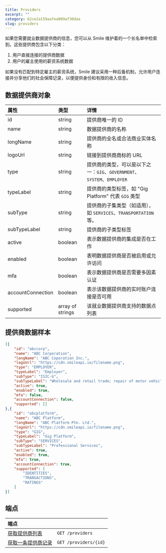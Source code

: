 ```yaml
---
title: Providers  
excerpt: ""  
category: 62ce2a159aafea009af30daa  
slug: providers
---
```

如果您需要就业数据提供商的信息，您可以从 Smile 维护着的一个长名单中检索到。这些提供商包含以下分类：

1. 用户直接连接的提供商数据
2. 用户的雇主使用的薪资系统数据

如果没有匹配到特定雇主的薪资系统，Smile 建议采用一种后备机制，允许用户连接并分享他们的社会保障记录，以便提供身份和有限的收入信息。

## 数据提供商对象

| 属性         | 类型               | 详情                                                    |
| :---------------- |:-----------------|:------------------------------------------------------|
| id                | string           | 提供商唯一的 ID                                             |
| name              | string           | 数据提供商的名称                                              |
| longName          | string           | 提供商的全名或合法商业实体名称                                       |
| logoUrl           | string           | 链接到提供商商标的 URL                                         |
| type              | string           | 提供商的类型，可以是以下之一：`GIG`、`GOVERNMENT`、`SYSTEM`、`EMPLOYER` |
| typeLabel         | string           | 提供商的类型标签，如 "Gig Platform" 代表 `GIG` 类型                 |
| subType           | string           | 提供商的子集类型（如适用），如 `SERVICES`、`TRANSPORTATION` 等。        |
| subTypeLabel      | string           | 提供商的子类型标签                                             |
| active            | boolean          | 表示数据提供商的集成是否在工作                                       |
| enabled           | boolean          | 表明数据提供商是否被启用或允许访问                                     |
| mfa               | boolean          | 表示数据提供商是否需要多因素认证                                      |
| accountConnection | boolean          | 表示该数据提供商的实时账户连接是否可用                                   |
| supported         | array of strings | 该就业数据提供商支持的数据点列表                                      |

## 提供商数据样本

```json
[{
    "id": "abccorp",
    "name": "ABC Corporation",
    "longName": "ABC Coporation Inc.",
    "logoUrl": "https://cdn.smileapi.io/filename.png",
    "type": "EMPLOYER",
    "typeLabel": "Employer",
    "subType": "ISIC-G",
    "subTypeLabel": "Wholesale and retail trade; repair of motor vehicles and motorcycles",
    "active": true,
    "enabled": true,
    "mfa": false,
    "accountConnection": false,
    "supported": []
},{
    "id": "abcplatform",
    "name": "ABC Platform",
    "longName": "ABC Platform Pte. Ltd.",
    "logoUrl": "https://cdn.smileapi.io/filename.png",
    "type": "GIG",
    "typeLabel": "Gig Platform",
    "subType": "SERVICES",
    "subTypeLabel": "Professional Services",
    "active": true,
    "enabled": true,
    "mfa": true,
    "accountConnection": true,
    "supported": [
        "IDENTITIES",
        "TRANSACTIONS",
        "RATINGS"
    ]
}]
```



## 端点

| 端点                                     |                       |
|:---------------------------------------| :-------------------- |
| [获取提供商列表](/reference/list-providers)   | `GET /providers`      |
| [获取一条提供商记录](/reference/get-provider-1) | `GET /providers/{id}` |